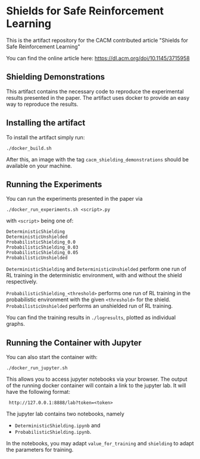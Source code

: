 # Shields for Safe Reinforcement Learning

This is the artifact repository for the CACM contributed article "Shields for Safe Reinforcement Learning"

You can find the online article here: https://dl.acm.org/doi/10.1145/3715958

## Shielding Demonstrations

This artifact contains the necessary code to reproduce the experimental results presented in the paper. The artifact uses docker to provide an easy way to reproduce the results.

## Installing the artifact

To install the artifact simply run:

```
./docker_build.sh
```
After this, an image with the tag `cacm_shielding_demonstrations` should be available on your machine.

## Running the Experiments

You can run the experiments presented in the paper via

```
./docker_run_experiments.sh <script>.py
```

with `<script>` being one of:

```
DeterministicShielding
DeterministicUnshielded
ProbabilisticShielding_0.0
ProbabilisticShielding_0.03
ProbabilisticShielding_0.05
ProbabilisticUnshielded
```

`DeterministicShielding` and `DeterministicUnshielded` perform one run of RL training in the deterministic environment, with and without the shield respectively.

`ProbabilisticShielding_<threshold>` performs one run of RL training in the probabilistic environment with the given `<threshold>` for the shield. `ProbabilisticUnshielded` performs an unshielded run of RL training.

You can find the training results in `./logresults`, plotted as individual graphs.

## Running the Container with Jupyter

You can also start the container with:

```
./docker_run_jupyter.sh
```

This allows you to access jupyter notebooks via your browser. The output of the running docker container will contain a link to the jupyter lab. It will have the following format:

```
 http://127.0.0.1:8888/lab?token=<token>
```

The jupyter lab contains two notebooks, namely

- `DeterministicShielding.ipynb` and
- `ProbabilisticShielding.ipynb`.

In the notebooks, you may adapt `value_for_training` and `shielding` to adapt the parameters for training.

